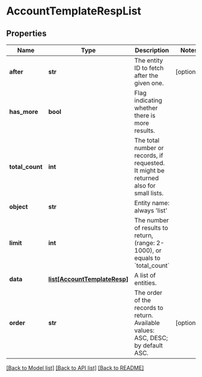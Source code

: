 # AccountTemplateRespList

## Properties
Name | Type | Description | Notes
------------ | ------------- | ------------- | -------------
**after** | **str** | The entity ID to fetch after the given one. | [optional] 
**has_more** | **bool** | Flag indicating whether there is more results. | 
**total_count** | **int** | The total number or records, if requested. It might be returned also for small lists. | 
**object** | **str** | Entity name: always &#39;list&#39; | 
**limit** | **int** | The number of results to return, (range: 2-1000), or equals to &#x60;total_count&#x60; | 
**data** | [**list[AccountTemplateResp]**](AccountTemplateResp.md) | A list of entities. | 
**order** | **str** | The order of the records to return. Available values: ASC, DESC; by default ASC. | [optional] 

[[Back to Model list]](../README.md#documentation-for-models) [[Back to API list]](../README.md#documentation-for-api-endpoints) [[Back to README]](../README.md)



